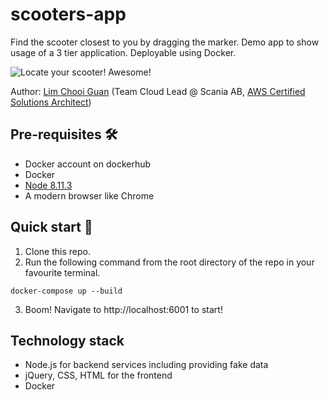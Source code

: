 # scooters-app
Find the scooter closest to you by dragging the marker.  Demo app to show usage of a 3 tier application.  Deployable using Docker.

![Locate your scooter! Awesome!](https://github.com/minimice/scooters-app/blob/master/demos/demo.gif)

Author: [Lim Chooi Guan](https://www.linkedin.com/in/cgl88/) (Team Cloud Lead @ Scania AB, [AWS Certified Solutions Architect](https://www.certmetrics.com/amazon/public/badge.aspx?i=1&t=c&d=2018-11-08&ci=AWS00446559&dm=80))

## Pre-requisites 🛠
* Docker account on dockerhub  
* Docker  
* [Node 8.11.3](https://nodejs.org/en/download/)
* A modern browser like Chrome

## Quick start 🍕
1. Clone this repo.
2. Run the following command from the root directory of the repo in your favourite terminal.
```
docker-compose up --build
```
3. Boom!  Navigate to http://localhost:6001 to start!

## Technology stack
* Node.js for backend services including providing fake data
* jQuery, CSS, HTML for the frontend
* Docker
